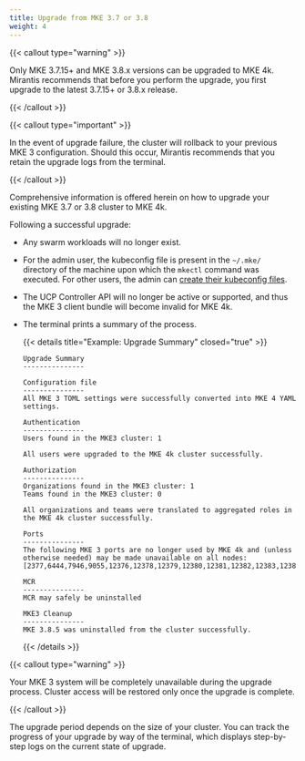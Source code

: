 ```yaml
---
title: Upgrade from MKE 3.7 or 3.8
weight: 4
---
```


{{< callout type="warning" >}}

Only MKE 3.7.15+ and MKE 3.8.x versions can be upgraded to MKE 4k. Mirantis
recommends that before you perform the upgrade, you first upgrade to the latest
3.7.15+ or 3.8.x release.

{{< /callout >}}

{{< callout type="important" >}}

In the event of upgrade failure, the cluster will rollback to your previous
MKE 3 configuration. Should this occur, Mirantis recommends that you retain the
upgrade logs from the terminal.

{{< /callout >}}

Comprehensive information is offered herein on how to upgrade your existing MKE
3.7 or 3.8 cluster to MKE 4k.

Following a successful upgrade:
- Any swarm workloads will no longer exist.
- For the admin user, the kubeconfig file is present in the `~/.mke/` directory of the machine upon which the ``mkectl`` command was executed. For other users, the admin can [create their kubeconfig files](../getting-started/access-manage-cluster-kubectl/).
- The UCP Controller API will no longer be active or supported, and thus the
  MKE 3 client bundle will become invalid for MKE 4k.
- The terminal prints a summary of the process.

  {{< details title="Example: Upgrade Summary" closed="true" >}}

  ```
  Upgrade Summary
  ---------------

  Configuration file
  ---------------
  All MKE 3 TOML settings were successfully converted into MKE 4 YAML settings.

  Authentication
  ---------------
  Users found in the MKE3 cluster: 1

  All users were upgraded to the MKE 4k cluster successfully.

  Authorization
  ---------------
  Organizations found in the MKE3 cluster: 1
  Teams found in the MKE3 cluster: 0

  All organizations and teams were translated to aggregated roles in the MKE 4k cluster successfully.

  Ports
  ---------------
  The following MKE 3 ports are no longer used by MKE 4k and (unless otherwise needed) may be made unavailable on all nodes: [2377,6444,7946,9055,12376,12378,12379,12380,12381,12382,12383,12384,12385,12386,12387,12388,12389,12391,12392,179,12390,2376,443]

  MCR
  ---------------
  MCR may safely be uninstalled

  MKE3 Cleanup
  ---------------
  MKE 3.8.5 was uninstalled from the cluster successfully.
  ```

  {{< /details >}}

{{< callout type="warning" >}}

Your MKE 3 system will be completely unavailable during the upgrade process. Cluster access will be restored only once the upgrade is complete.

{{< /callout >}}

The upgrade period depends on the size of your cluster. You can track the
progress of your upgrade by way of the terminal, which displays step-by-step
logs on the current state of upgrade.

